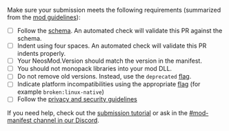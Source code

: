 <!-- This template is provided for your convenience: feel free to delete it from your PR -->

Make sure your submission meets the following requirements (summarized from the [mod guidelines](https://www.neosmodloader.com/mod-guidelines)):

- [ ] Follow the [schema](https://www.neosmodloader.com/schema). An automated check will validate this PR against the schema.
- [ ] Indent using four spaces. An automated check will validate this PR indents properly.
- [ ] Your NeosMod.Version should match the version in the manifest.
- [ ] You should not monopack libraries into your mod DLL.
- [ ] Do not remove old versions. Instead, use the `deprecated` [flag](https://www.neosmodloader.com/manifest-flags).
- [ ] Indicate platform incompatibilities using the appropriate [flag](https://www.neosmodloader.com/manifest-flags) (for example `broken:linux-native`)
- [ ] Follow the [privacy and security guidelines](https://www.neosmodloader.com/mod-guidelines#privacy-and-security)

If you need help, check out the [submission tutorial](https://www.neosmodloader.com/submission-tutorial) or ask in the [#mod-manifest channel in our Discord](https://discord.gg/YUPK8UsBy4).
